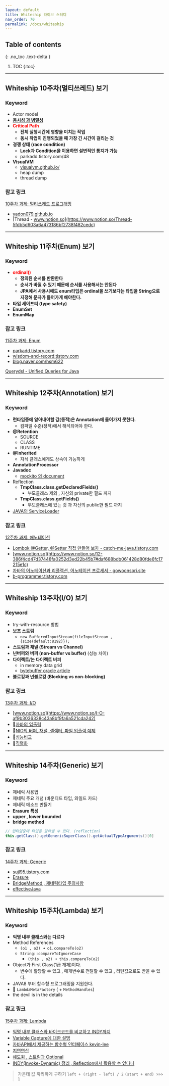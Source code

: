 ```yaml
---
layout: default
title: Whiteship 라이브 스터디
nav_order: 70
permalink: /docs/whiteship
---
```


## Table of contents
{: .no_toc .text-delta }

1. TOC
{:toc}

---
## **Whiteship 10주차(멀티쓰레드) 보기**

### Keyword
-   Actor model
-   [**동시성 과 병렬성**](https://vallista.kr/2019/12/28/%EB%8F%99%EC%8B%9C%EC%84%B1%EA%B3%BC-%EB%B3%91%EB%A0%AC%EC%84%B1-Concurrency-Parallelism/)
-   <span style="color:red; font-weight:bold">Critical Path</span>
    -   **전체 실행시간에 영향을 미치는 작업**
    -   **동시 작업이 진행되었을 때 가장 긴 시간이 걸리는 것**
-   **경쟁 상태 (race condition)**
    -   **Lock과 Condition을 이용하면 설변적인 통지가 가능**
    -   parkadd.tistory.com/48
-   **VisualVM**
    -   [visualvm.github.io/](https://visualvm.github.io/)
    -   heap dump
    -   thread dump

### 참고 링크
[10주차 과제: 멀티쓰레드 프로그래밍](https://github.com/whiteship/live-study/issues/10)
- [yadon079.github.io](https://yadon079.github.io/)
- [Thread - www.notion.so](https://www.notion.so/Thread-5fdb5d603a6a473186bf2738f482cedc)

***

## **Whiteship 11주차(Enum) 보기**

### Keyword
-  <span style="color:red; font-weight:bold">ordinal()</span>
    -   **정의된 순서를 반환한다**
    -   **순서가 바뀔 수 있기 때문에 순서를 사용해서는 안된다**
    -   **JPA에서 사용시에도 enum타입은 ordinal을 쓰기보다는 타입을 String으로 지정해 문자가 들어가게 해야한다.**
-   **타입 세이프티 (type safety)**
-   **EnumSet**
-   **EnumMap**

### 참고 링크
[11주차 과제: Enum](https://github.com/whiteship/live-study/issues/11)
- [parkadd.tistory.com](https://parkadd.tistory.com/50)
- [wisdom-and-record.tistory.com](https://wisdom-and-record.tistory.com/52)
- [blog.naver.com/hsm622](https://blog.naver.com/hsm622/222218251749)

[Querydsl - Unified Queries for Java](http://www.querydsl.com/)

***

## **Whiteship 12주차(Annotation) 보기**

### Keyword

-   **런타임중에 알아내야할 값(동적)은 Annotation에 들어가지 못한다.**
    -   컴파일 수준(정적)에서 해석되어야 한다.
-   **@Retention**
    -   SOURCE
    -   CLASS
    -   RUNTIME
-   **@Inherited**
    -   자식 클래스에게도 상속이 가능하게
-   **AnnotationProcessor**
-   **Javadoc**
    -   [mockito 의 document](https://javadoc.io/doc/org.mockito/mockito-core/latest/org/mockito/Mockito.html)
-   Reflection
    -   **TmpClass.class.getDeclaredFields()**
        -   부모클래스 제외 , 자신의 private한 필드 까지
    -   **TmpClass.class.getFields()**
        -   부모클래스에 있는 것 과 자신의 public한 필드 까지
-   [JAVA의 ServiceLoader](https://docs.oracle.com/javase/8/docs/api/java/util/ServiceLoader.html)

### 참고 링크

[12주차 과제: 애노테이션](https://github.com/whiteship/live-study/issues/12)
- [Lombok @Getter, @Setter 직접 만들어 보자 - catch-me-java.tistory.com](https://catch-me-java.tistory.com/49)
- [www.notion.so](https://www.notion.so/12-386f4cd47d37448fa0252d3ed22b45b7#daf688bdb061428d80fde6fc17215e1c)
- [자바의 어노테이션과 리플랙션, 어노테이션 프로세서 - gowoonsori.site](https://gowoonsori.site/java/annotation/)
- [b-programmer.tistory.com](https://b-programmer.tistory.com/264)


***

## **Whiteship 13주차(I/O) 보기**

### Keyword
- try-with-resource 방법
- **보조 스트림**
  - `new BufferedInputStream(fileInputStream , {size(default:8192)});`
- **스트림과 채널 (Stream vs Channel)**
- **넌버퍼와 버퍼 (non-buffer vs buffer)** (성능 차이)
- **다이렉트/논 다이렉트 버퍼**
  - in memory data grid
  - [bytebuffer oracle article](https://blogs.oracle.com/javamagazine/creating-a-java-off-heap-in-memory-database)
- **블로킹과 넌블로킹 (Blocking vs non-blocking)**


### 참고 링크

[13주차 과제: I/O](https://github.com/whiteship/live-study/issues/13)
- [www.notion.so](https://www.notion.so/I-O-af9b3036338c43a8bf9fa6a521cda242)
- 📌[자바의 입출력](https://blog.naver.com/swoh1227/222237603565)
- 📌[NIO의 버퍼, 채널, 셀렉터, 파일 입출력 예제](https://blog.naver.com/swoh1227/222244309304)
- 📌[성능비교](https://velog.io/@jaden_94/13%EC%A3%BC%EC%B0%A8-%ED%95%AD%ED%95%B4%EC%9D%BC%EC%A7%80-IO)
- 📌[직렬화](https://watrv41.gitbook.io/devbook/java/java-live-study/13_week)

***

## **Whiteship 14주차(Generic) 보기**

### Keyword
- 제네릭 사용법
- 제네릭 주요 개념 (바운디드 타입, 와일드 카드)
- 제네릭 메소드 만들기
- **Erasure 특성**
- **upper , lower bounded**
- **bridge method**

```java
// 런타임중에 타입을 알아낼 수 있다. (reflection)
this.getClass().getGenericSuperClass().getActualTypeArguments()[0]
```

### 참고 링크

[14주차 과제: Generic](https://github.com/whiteship/live-study/issues/14)
- [sujl95.tistory.com](https://sujl95.tistory.com/73)
- [Erasure](https://blog.naver.com/hsm622/222251602836)
- [BridgeMethod , 제네릭타입 주의사항](https://rockintuna.tistory.com/102)
- [effectiveJava](https://github.com/cmg1411/effectiveJava)


***

## **Whiteship 15주차(Lambda) 보기**

### Keyword
- **익명 내부 클래스와는 다르다**
- Method References
  - `(o1 , o2) ➜ o1.compareTo(o2)`
  - `String::compareToIgnoreCase`
    - `(this , o2) ➜ this.compareTo(o2)`
- Object가 First Class(1급 개체)이다.
  - 변수에 할당할 수 있고 ,  매개변수로 전달할 수 있고 , 리턴값으로도 받을 수 있다.
- JAVA8 부터 함수형 프로그래밍을 지원한다.
- 📌 `LambdaMetaFactory` ( + `MethodHandles`)
- the devil is in the details

### 참고 링크

[15주차 과제: Lambda](https://github.com/whiteship/live-study/issues/15)
- [익명 내부 클래스와 바이크코드를 비교하고 INDY까지](https://sujl95.tistory.com/76)
- [Variable Capture에 대한 설명](https://blog.naver.com/hsm622/222260183401)
- [자바API에서 제공하는 함수형 인터페이스 kevin-lee](https://b-programmer.tistory.com/279)
- [지연연산](https://velog.io/@kwj1270/Lambda)
- [쉐도윙 , 스트림과 Optional](https://www.notion.so/758e363f9fb04872a604999f8af6a1ae)
- [INDY(Invoke-Dynamic) 정리 , Reflection에서 활용할 수 있다니](https://www.notion.so/15-757106032d85452cbc60cf1808d53978)


> 가운데 값 까리하게 구하기
> `left + (right - left) / 2`
> `(start + end) >>> 1`
